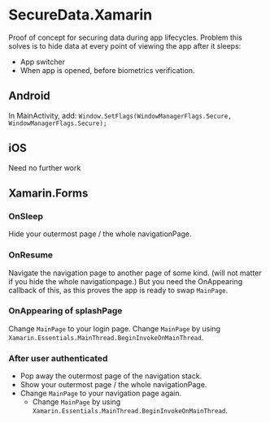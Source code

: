 # SecureData.Xamarin
Proof of concept for securing data during app lifecycles.
Problem this solves is to hide data at every point of viewing the app after it sleeps:
- App switcher
- When app is opened, before biometrics verification.


## Android

In MainActivity, add:
`Window.SetFlags(WindowManagerFlags.Secure, WindowManagerFlags.Secure);`


## iOS

Need no further work

## Xamarin.Forms

### OnSleep
Hide your outermost page / the whole navigationPage.

### OnResume
Navigate the navigation page to another page of some kind. (will not matter if you hide the whole navigationpage.)
But you need the OnAppearing callback of this, as this proves the app is ready to swap `MainPage`.

### OnAppearing of splashPage
Change `MainPage` to your login page. Change `MainPage` by using `Xamarin.Essentials.MainThread.BeginInvokeOnMainThread`.

### After user authenticated
- Pop away the outermost page of the navigation stack.
- Show your outermost page / the whole navigationPage.
- Change `MainPage` to your navigation page again.
    - Change `MainPage` by using `Xamarin.Essentials.MainThread.BeginInvokeOnMainThread`.